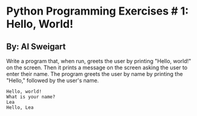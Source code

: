 # Python Programming Exercises # 1: Hello, World!
## By: Al Sweigart
Write a program that, when run, greets the user by printing "Hello, world!" on the screen. Then it prints a message on the screen asking the user to enter their name. The program greets the user by name by printing the "Hello," followed by the user's name.

```
Hello, world!
What is your name?
Lea
Hello, Lea
```
